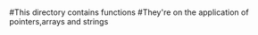 #
#
#This directory contains functions
#They're on the application of pointers,arrays and strings
#
